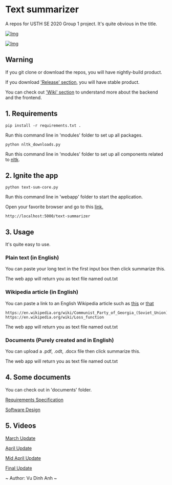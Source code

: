 # Text summarizer
A repos for USTH SE 2020 Group 1 project. It's quite obvious in the title.

[![Img](https://img.shields.io/badge/Python-3-green)]()

[![Img](https://img.shields.io/badge/License-TheUnlicense-yellow)](https://unlicense.org/)

## Warning
If you git clone or download the repos, you will have nightly-build product.

If you download ['Release' section](https://github.com/dinhanhx/text-summarizer/releases), you will have stable product.

You can check out ['Wiki' section](https://github.com/dinhanhx/text-summarizer/wiki) to understand more about the backend and the frontend.
## 1. Requirements
```
pip install -r requirements.txt .
```
Run this command line in 'modules' folder to set up all packages.

```
python nltk_downloads.py
```
Run this command line in 'modules' folder to set up all components related to [nltk](https://www.nltk.org/).

## 2. Ignite the app
```
python text-sum-core.py
```
Run this command line in 'webapp' folder to start the application.

Open your favorite browser and go to this [link.](http://localhost:5000/text-summarizer)
```
http://localhost:5000/text-summarizer
```

## 3. Usage
It's quite easy to use.
### Plain text (in English)
You can paste your long text in the first input box then click summarize this.

The web app will return you as text file named out.txt
### Wikipedia article (in English)
You can paste a link to an English Wikipedia article such as [this](https://en.wikipedia.org/wiki/Loss_function) or [that](https://en.wikipedia.org/wiki/Communist_Party_of_Georgia_(Soviet_Union))
```
https://en.wikipedia.org/wiki/Communist_Party_of_Georgia_(Soviet_Union)
https://en.wikipedia.org/wiki/Loss_function
```
The web app will return you as text file named out.txt
### Documents (Purely created and in English)
You can upload a .pdf, .odt, .docx file then click summarize this.

The web app will return you as text file named out.txt

## 4. Some documents
You can check out in 'documents' folder.

[Requirements Specification](https://docs.google.com/document/d/1JPUjkj7WB9qNS9bpn55QV00t1JlRpcWaTEJ1eBziqg0/)

[Software Design](https://docs.google.com/document/d/108BHsuCUpyInWNZPYqluplRkP0l9gAbkfa2SGPCXjkk/)

## 5. Videos
[March Update](https://youtu.be/UZ9a2ci0-4Q)

[April Update](https://youtu.be/4AlDmCvgi20)

[Mid April Update](https://youtu.be/qH50rilTa6E)

[Final Update]()

~ Author: Vu Dinh Anh ~
